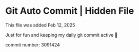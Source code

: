 # Git Auto Commit | Hidden File

This file was added Feb 12, 2025

Just for fun and keeping my daily git commit active 🤪

commit number: 3091424
